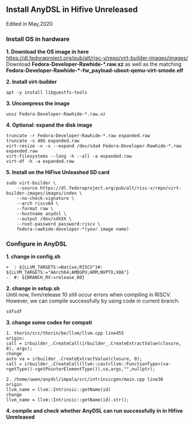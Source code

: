 ## Install AnyDSL in Hifive Unreleased
Edited in May,2020

### Install OS in hardware
**1. Download the OS image in here<br>**
https://dl.fedoraproject.org/pub/alt/risc-v/repo/virt-builder-images/images/<br>
Download **Fedora-Developer-Rawhide-*.raw.xz** as well as the matching **Fedora-Developer-Rawhide-*-fw_payload-uboot-qemu-virt-smode.elf**<br>

**2. Install virt-builder<br>**
```
apt -y install libguestfs-tools
```
**3. Uncompress the image<br>**
```
unxz Fedora-Developer-Rawhide-*.raw.xz
```
**4. Optional: expand the disk image<br>**

```
truncate -r Fedora-Developer-Rawhide-*.raw expanded.raw
truncate -s 40G expanded.raw
virt-resize -v -x --expand /dev/sda4 Fedora-Developer-Rawhide-*.raw expanded.raw
virt-filesystems --long -h --all -a expanded.raw
virt-df -h -a expanded.raw 
```
**5. Install on the HiFive Unleashed SD card<br>**
```
sudo virt-builder \
    --source https://dl.fedoraproject.org/pub/alt/risc-v/repo/virt-builder-images/images/index \
    --no-check-signature \
    --arch riscv64 \
    --format raw \
    --hostname anydsl \
    --output /dev/sdXXX \
    --root-password password:riscv \
    fedora-rawhide-developer-*(your image name)
```
### Configure in AnyDSL
**1. change in config.sh<br>**
```
+  : ${LLVM_TARGETS:=Native;RISCV"}#: ${LLVM_TARGETS:="AArch64;AMDGPU;ARM;NVPTX;X86"}
-  #: ${BRANCH_RV:=release_80}
```

**2. change in setup.sh<br>**
Until now, llvm/release 10 still occur errors when compiling in RISCV. However, we can compile successfully by using code in current branch.
```
sdfsdf
```
**3. change some codes for compati<br>**
```
1. thorin/src/thorin/be/llvm/llvm.cpp line455
origin:
call = irbuilder_.CreateCall(irbuilder_.CreateExtractValue(closure, 0), args);
change
auto va = irbuilder_.CreateExtractValue(closure, 0); 
call = irbuilder_.CreateCall(llvm::cast<llvm::FunctionType>(va->getType()->getPointerElementType()),va,args,"",nullptr);

2. /home/uwen/anydsl/impala/src/intrinsicgen/main.cpp line38
origin
llvm_name = llvm::Intrinsic::getName(id)
change
llvm_name = llvm::Intrinsic::getName(id).str();
```
**4. compile and check whether AnyDSL can run successfully in in Hifive Unreleased<br>**
